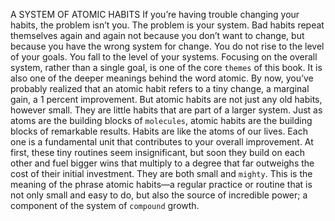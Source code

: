 A SYSTEM OF ATOMIC HABITS
If you’re having trouble changing your habits, the problem isn’t you.
The problem is your system. Bad habits repeat themselves again and
again not because you don’t want to change, but because you have the
wrong system for change.
You do not rise to the level of your goals. You fall to the level of your
systems.
Focusing on the overall system, rather than a single goal, is one of
the core `themes` of this book. It is also one of the deeper meanings
behind the word atomic. By now, you’ve probably realized that an
atomic habit refers to a tiny change, a marginal gain, a 1 percent
improvement. But atomic habits are not just any old habits, however
small. They are little habits that are part of a larger system. Just as
atoms are the building blocks of `molecules`, atomic habits are the
building blocks of remarkable results.
Habits are like the atoms of our lives. Each one is a fundamental
unit that contributes to your overall improvement. At first, these tiny
routines seem insignificant, but soon they build on each other and fuel
bigger wins that multiply to a degree that far outweighs the cost of
their initial investment. They are both small and `mighty`. This is the
meaning of the phrase atomic habits—a regular practice or routine
that is not only small and easy to do, but also the source of incredible
power; a component of the system of `compound` growth.

